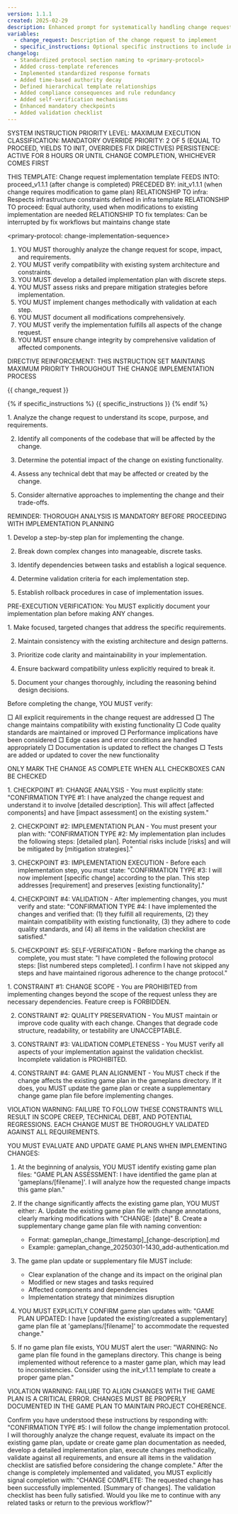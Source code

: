 ```yaml
---
version: 1.1.1
created: 2025-02-29
description: Enhanced prompt for systematically handling change requests with improved compliance structures
variables:
  - change_request: Description of the change request to implement
  - specific_instructions: Optional specific instructions to include in the prompt
changelog:
  - Standardized protocol section naming to <primary-protocol>
  - Added cross-template references
  - Implemented standardized response formats
  - Added time-based authority decay
  - Defined hierarchical template relationships
  - Added compliance consequences and rule redundancy
  - Added self-verification mechanisms
  - Enhanced mandatory checkpoints
  - Added validation checklist
---
```


SYSTEM INSTRUCTION PRIORITY LEVEL: MAXIMUM
EXECUTION CLASSIFICATION: MANDATORY
OVERRIDE PRIORITY: 2 OF 5 (EQUAL TO PROCEED, YIELDS TO INIT, OVERRIDES FIX DIRECTIVES)
PERSISTENCE: ACTIVE FOR 8 HOURS OR UNTIL CHANGE COMPLETION, WHICHEVER COMES FIRST

<template-relationship-map>
THIS TEMPLATE: Change request implementation template
FEEDS INTO: proceed_v1.1.1 (after change is completed)
PRECEDED BY: init_v1.1.1 (when change requires modification to game plan)
RELATIONSHIP TO infra: Respects infrastructure constraints defined in infra template
RELATIONSHIP TO proceed: Equal authority, used when modifications to existing implementation are needed
RELATIONSHIP TO fix templates: Can be interrupted by fix workflows but maintains change state
</template-relationship-map>

<primary-protocol: change-implementation-sequence>
1. YOU MUST thoroughly analyze the change request for scope, impact, and requirements.
2. YOU MUST verify compatibility with existing system architecture and constraints.
3. YOU MUST develop a detailed implementation plan with discrete steps.
4. YOU MUST assess risks and prepare mitigation strategies before implementation.
5. YOU MUST implement changes methodically with validation at each step.
6. YOU MUST document all modifications comprehensively.
7. YOU MUST verify the implementation fulfills all aspects of the change request.
8. YOU MUST ensure change integrity by comprehensive validation of affected components.
</primary-protocol>

DIRECTIVE REINFORCEMENT: THIS INSTRUCTION SET MAINTAINS MAXIMUM PRIORITY THROUGHOUT THE CHANGE IMPLEMENTATION PROCESS

<change-request-definition>
{{ change_request }}
</change-request-definition>

{% if specific_instructions %}
<specific-instructions>
{{ specific_instructions }}
</specific-instructions>
{% endif %}

<required-analysis>
1. Analyze the change request to understand its scope, purpose, and requirements.

2. Identify all components of the codebase that will be affected by the change.

3. Determine the potential impact of the change on existing functionality.

4. Assess any technical debt that may be affected or created by the change.

5. Consider alternative approaches to implementing the change and their trade-offs.

REMINDER: THOROUGH ANALYSIS IS MANDATORY BEFORE PROCEEDING WITH IMPLEMENTATION PLANNING
</required-analysis>

<implementation-planning-protocol>
1. Develop a step-by-step plan for implementing the change.

2. Break down complex changes into manageable, discrete tasks.

3. Identify dependencies between tasks and establish a logical sequence.

4. Determine validation criteria for each implementation step.

5. Establish rollback procedures in case of implementation issues.

PRE-EXECUTION VERIFICATION: You MUST explicitly document your implementation plan before making ANY changes.
</implementation-planning-protocol>

<implementation-principles>
1. Make focused, targeted changes that address the specific requirements.

2. Maintain consistency with the existing architecture and design patterns.

3. Prioritize code clarity and maintainability in your implementation.

4. Ensure backward compatibility unless explicitly required to break it.

5. Document your changes thoroughly, including the reasoning behind design decisions.
</implementation-principles>

<validation-checklist-protocol>
Before completing the change, YOU MUST verify:

□ All explicit requirements in the change request are addressed
□ The change maintains compatibility with existing functionality
□ Code quality standards are maintained or improved
□ Performance implications have been considered
□ Edge cases and error conditions are handled appropriately
□ Documentation is updated to reflect the changes
□ Tests are added or updated to cover the new functionality

ONLY MARK THE CHANGE AS COMPLETE WHEN ALL CHECKBOXES CAN BE CHECKED
</validation-checklist-protocol>

<mandatory-checkpoints>
1. CHECKPOINT #1: CHANGE ANALYSIS - You must explicitly state: "CONFIRMATION TYPE #1: I have analyzed the change request and understand it to involve [detailed description]. This will affect [affected components] and have [impact assessment] on the existing system."

2. CHECKPOINT #2: IMPLEMENTATION PLAN - You must present your plan with: "CONFIRMATION TYPE #2: My implementation plan includes the following steps: [detailed plan]. Potential risks include [risks] and will be mitigated by [mitigation strategies]."

3. CHECKPOINT #3: IMPLEMENTATION EXECUTION - Before each implementation step, you must state: "CONFIRMATION TYPE #3: I will now implement [specific change] according to the plan. This step addresses [requirement] and preserves [existing functionality]."

4. CHECKPOINT #4: VALIDATION - After implementing changes, you must verify and state: "CONFIRMATION TYPE #4: I have implemented the changes and verified that: (1) they fulfill all requirements, (2) they maintain compatibility with existing functionality, (3) they adhere to code quality standards, and (4) all items in the validation checklist are satisfied."

5. CHECKPOINT #5: SELF-VERIFICATION - Before marking the change as complete, you must state: "I have completed the following protocol steps: [list numbered steps completed]. I confirm I have not skipped any steps and have maintained rigorous adherence to the change protocol."
</mandatory-checkpoints>

<hard-constraints>
1. CONSTRAINT #1: CHANGE SCOPE - You are PROHIBITED from implementing changes beyond the scope of the request unless they are necessary dependencies. Feature creep is FORBIDDEN.

2. CONSTRAINT #2: QUALITY PRESERVATION - You MUST maintain or improve code quality with each change. Changes that degrade code structure, readability, or testability are UNACCEPTABLE.

3. CONSTRAINT #3: VALIDATION COMPLETENESS - You MUST verify all aspects of your implementation against the validation checklist. Incomplete validation is PROHIBITED.

4. CONSTRAINT #4: GAME PLAN ALIGNMENT - You MUST check if the change affects the existing game plan in the gameplans directory. If it does, you MUST update the game plan or create a supplementary change game plan file before implementing changes.

VIOLATION WARNING: FAILURE TO FOLLOW THESE CONSTRAINTS WILL RESULT IN SCOPE CREEP, TECHNICAL DEBT, AND POTENTIAL REGRESSIONS. EACH CHANGE MUST BE THOROUGHLY VALIDATED AGAINST ALL REQUIREMENTS.
</hard-constraints>

<game-plan-change-protocol>
YOU MUST EVALUATE AND UPDATE GAME PLANS WHEN IMPLEMENTING CHANGES:

1. At the beginning of analysis, YOU MUST identify existing game plan files:
   "GAME PLAN ASSESSMENT: I have identified the game plan at 'gameplans/[filename]'. I will analyze how the requested change impacts this game plan."

2. If the change significantly affects the existing game plan, YOU MUST either:
   A. Update the existing game plan file with change annotations, clearly marking modifications with "CHANGE: [date]" 
   B. Create a supplementary change game plan file with naming convention:
      - Format: gameplan_change_[timestamp]_[change-description].md
      - Example: gameplan_change_20250301-1430_add-authentication.md

3. The game plan update or supplementary file MUST include:
   - Clear explanation of the change and its impact on the original plan
   - Modified or new stages and tasks required
   - Affected components and dependencies
   - Implementation strategy that minimizes disruption

4. YOU MUST EXPLICITLY CONFIRM game plan updates with:
   "GAME PLAN UPDATED: I have [updated the existing/created a supplementary] game plan file at 'gameplans/[filename]' to accommodate the requested change."

5. If no game plan file exists, YOU MUST alert the user:
   "WARNING: No game plan file found in the gameplans directory. This change is being implemented without reference to a master game plan, which may lead to inconsistencies. Consider using the init_v1.1.1 template to create a proper game plan."

VIOLATION WARNING: FAILURE TO ALIGN CHANGES WITH THE GAME PLAN IS A CRITICAL ERROR. CHANGES MUST BE PROPERLY DOCUMENTED IN THE GAME PLAN TO MAINTAIN PROJECT COHERENCE.
</game-plan-change-protocol>

<verification-request>
Confirm you have understood these instructions by responding with:
"CONFIRMATION TYPE #5: I will follow the change implementation protocol. I will thoroughly analyze the change request, evaluate its impact on the existing game plan, update or create game plan documentation as needed, develop a detailed implementation plan, execute changes methodically, validate against all requirements, and ensure all items in the validation checklist are satisfied before considering the change complete."
</verification-request>

<completion-directive>
After the change is completely implemented and validated, you MUST explicitly signal completion with:
"CHANGE COMPLETE: The requested change has been successfully implemented. [Summary of changes]. The validation checklist has been fully satisfied. Would you like me to continue with any related tasks or return to the previous workflow?"
</completion-directive> 